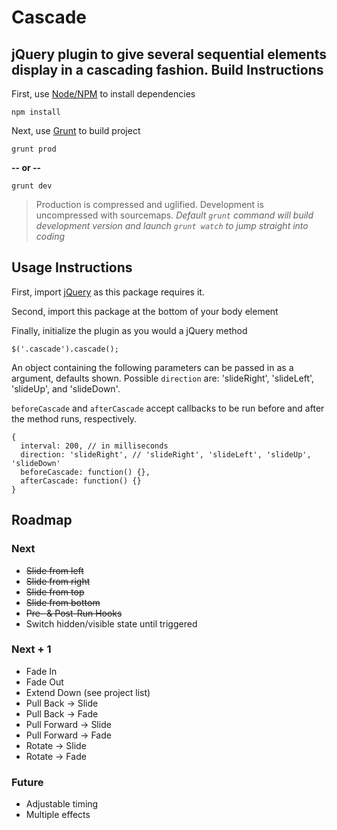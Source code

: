 # Cascade
jQuery plugin to give several sequential elements display in a cascading fashion.
Build Instructions
-------------------
First, use [Node/NPM](https://nodejs.org/) to install dependencies

```
npm install
```

Next, use [Grunt](http://gruntjs.com/) to build project

```
grunt prod
```
**-- or --**
```
grunt dev
```
> Production is compressed and uglified. Development is uncompressed with sourcemaps.
> *Default `grunt` command will build development version and launch `grunt watch` to jump straight into coding*

Usage Instructions
------------------
First, import [jQuery](https://jquery.com/) as this package requires it.

Second, import this package at the bottom of your body element

Finally, initialize the plugin as you would a jQuery method

```
$('.cascade').cascade();
```

An object containing the following parameters can be passed in as a argument, defaults shown. Possible `direction` are: 'slideRight', 'slideLeft', 'slideUp', and 'slideDown'.

`beforeCascade` and `afterCascade` accept callbacks to be run before and after the method runs, respectively.

```
{
  interval: 200, // in milliseconds
  direction: 'slideRight', // 'slideRight', 'slideLeft', 'slideUp', 'slideDown'
  beforeCascade: function() {},
  afterCascade: function() {}
}
```

Roadmap
---------

### Next
- ~~Slide from left~~
- ~~Slide from right~~
- ~~Slide from top~~
- ~~Slide from bottom~~
- ~~Pre- & Post-Run Hooks~~
- Switch hidden/visible state until triggered

### Next + 1
- Fade In
- Fade Out
- Extend Down (see project list)
- Pull Back -> Slide
- Pull Back -> Fade
- Pull Forward -> Slide
- Pull Forward -> Fade
- Rotate -> Slide
- Rotate -> Fade

### Future
- Adjustable timing
- Multiple effects
